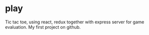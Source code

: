 # play
Tic tac toe, using react, redux together with express server for game evaluation.
My first project on github. 
